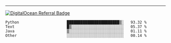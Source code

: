 ---
[![DigitalOcean Referral Badge](https://web-platforms.sfo2.digitaloceanspaces.com/WWW/Badge%203.svg)](https://www.digitalocean.com/?refcode=37fa54d82492&utm_campaign=Referral_Invite&utm_medium=Referral_Program&utm_source=badge)

<!--START_SECTION:waka-->

```text
Python                     ███████████████████████▒░   93.32 %
Text                       █▒░░░░░░░░░░░░░░░░░░░░░░░   05.37 %
Java                       ▒░░░░░░░░░░░░░░░░░░░░░░░░   01.11 %
Other                      ░░░░░░░░░░░░░░░░░░░░░░░░░   00.14 %
```

<!--END_SECTION:waka-->


[linkedin]: https://www.linkedin.com/in/mohamed-elh/

